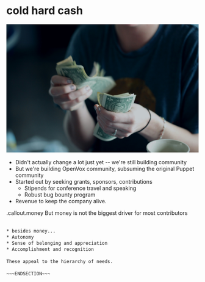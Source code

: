 <!SLIDE >
# cold hard cash

![.float_right.w50 counting out cash](/_images/counting_cash.jpg)

* Didn't actually change a lot just yet -- we're still building community
* But we're building OpenVox community, subsuming the original Puppet community
* Started out by seeking grants, sponsors, contributions
    * Stipends for conference travel and speaking
    * Robust bug bounty program
* Revenue to keep the company alive.

.callout.money But money is not the biggest driver for most contributors

~~~SECTION:notes~~~

* besides money...
* Autonomy
* Sense of belonging and appreciation
* Accomplishment and recognition

These appeal to the hierarchy of needs.

~~~ENDSECTION~~~
